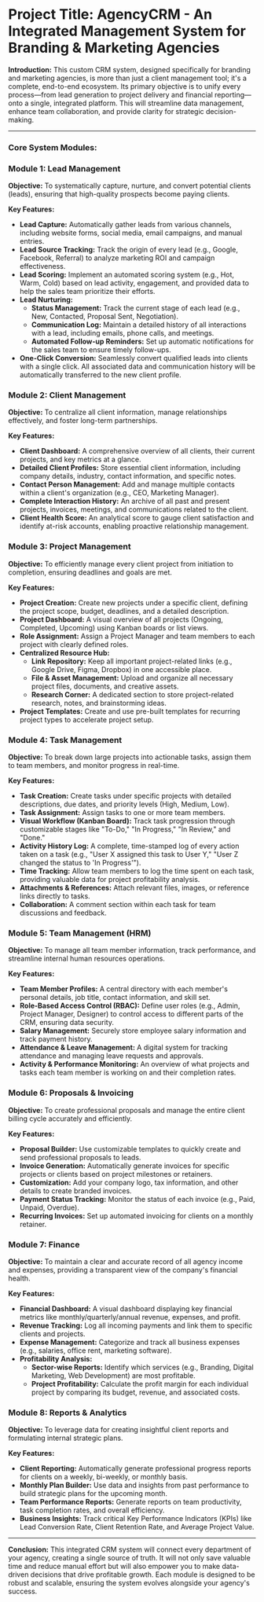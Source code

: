 # **Project Title: AgencyCRM - An Integrated Management System for Branding & Marketing Agencies**

**Introduction:**
This custom CRM system, designed specifically for branding and marketing agencies, is more than just a client management tool; it's a complete, end-to-end ecosystem. Its primary objective is to unify every process—from lead generation to project delivery and financial reporting—onto a single, integrated platform. This will streamline data management, enhance team collaboration, and provide clarity for strategic decision-making.

---

### **Core System Modules:**

### **Module 1: Lead Management**

**Objective:** To systematically capture, nurture, and convert potential clients (leads), ensuring that high-quality prospects become paying clients.

**Key Features:**

- **Lead Capture:** Automatically gather leads from various channels, including website forms, social media, email campaigns, and manual entries.
- **Lead Source Tracking:** Track the origin of every lead (e.g., Google, Facebook, Referral) to analyze marketing ROI and campaign effectiveness.
- **Lead Scoring:** Implement an automated scoring system (e.g., Hot, Warm, Cold) based on lead activity, engagement, and provided data to help the sales team prioritize their efforts.
- **Lead Nurturing:**
    - **Status Management:** Track the current stage of each lead (e.g., New, Contacted, Proposal Sent, Negotiation).
    - **Communication Log:** Maintain a detailed history of all interactions with a lead, including emails, phone calls, and meetings.
    - **Automated Follow-up Reminders:** Set up automatic notifications for the sales team to ensure timely follow-ups.
- **One-Click Conversion:** Seamlessly convert qualified leads into clients with a single click. All associated data and communication history will be automatically transferred to the new client profile.

### **Module 2: Client Management**

**Objective:** To centralize all client information, manage relationships effectively, and foster long-term partnerships.

**Key Features:**

- **Client Dashboard:** A comprehensive overview of all clients, their current projects, and key metrics at a glance.
- **Detailed Client Profiles:** Store essential client information, including company details, industry, contact information, and specific notes.
- **Contact Person Management:** Add and manage multiple contacts within a client's organization (e.g., CEO, Marketing Manager).
- **Complete Interaction History:** An archive of all past and present projects, invoices, meetings, and communications related to the client.
- **Client Health Score:** An analytical score to gauge client satisfaction and identify at-risk accounts, enabling proactive relationship management.

### **Module 3: Project Management**

**Objective:** To efficiently manage every client project from initiation to completion, ensuring deadlines and goals are met.

**Key Features:**

- **Project Creation:** Create new projects under a specific client, defining the project scope, budget, deadlines, and a detailed description.
- **Project Dashboard:** A visual overview of all projects (Ongoing, Completed, Upcoming) using Kanban boards or list views.
- **Role Assignment:** Assign a Project Manager and team members to each project with clearly defined roles.
- **Centralized Resource Hub:**
    - **Link Repository:** Keep all important project-related links (e.g., Google Drive, Figma, Dropbox) in one accessible place.
    - **File & Asset Management:** Upload and organize all necessary project files, documents, and creative assets.
    - **Research Corner:** A dedicated section to store project-related research, notes, and brainstorming ideas.
- **Project Templates:** Create and use pre-built templates for recurring project types to accelerate project setup.

### **Module 4: Task Management**

**Objective:** To break down large projects into actionable tasks, assign them to team members, and monitor progress in real-time.

**Key Features:**

- **Task Creation:** Create tasks under specific projects with detailed descriptions, due dates, and priority levels (High, Medium, Low).
- **Task Assignment:** Assign tasks to one or more team members.
- **Visual Workflow (Kanban Board):** Track task progression through customizable stages like "To-Do," "In Progress," "In Review," and "Done."
- **Activity History Log:** A complete, time-stamped log of every action taken on a task (e.g., "User X assigned this task to User Y," "User Z changed the status to 'In Progress'").
- **Time Tracking:** Allow team members to log the time spent on each task, providing valuable data for project profitability analysis.
- **Attachments & References:** Attach relevant files, images, or reference links directly to tasks.
- **Collaboration:** A comment section within each task for team discussions and feedback.

### **Module 5: Team Management (HRM)**

**Objective:** To manage all team member information, track performance, and streamline internal human resources operations.

**Key Features:**

- **Team Member Profiles:** A central directory with each member's personal details, job title, contact information, and skill set.
- **Role-Based Access Control (RBAC):** Define user roles (e.g., Admin, Project Manager, Designer) to control access to different parts of the CRM, ensuring data security.
- **Salary Management:** Securely store employee salary information and track payment history.
- **Attendance & Leave Management:** A digital system for tracking attendance and managing leave requests and approvals.
- **Activity & Performance Monitoring:** An overview of what projects and tasks each team member is working on and their completion rates.

### **Module 6: Proposals & Invoicing**

**Objective:** To create professional proposals and manage the entire client billing cycle accurately and efficiently.

**Key Features:**

- **Proposal Builder:** Use customizable templates to quickly create and send professional proposals to leads.
- **Invoice Generation:** Automatically generate invoices for specific projects or clients based on project milestones or retainers.
- **Customization:** Add your company logo, tax information, and other details to create branded invoices.
- **Payment Status Tracking:** Monitor the status of each invoice (e.g., Paid, Unpaid, Overdue).
- **Recurring Invoices:** Set up automated invoicing for clients on a monthly retainer.

### **Module 7: Finance**

**Objective:** To maintain a clear and accurate record of all agency income and expenses, providing a transparent view of the company's financial health.

**Key Features:**

- **Financial Dashboard:** A visual dashboard displaying key financial metrics like monthly/quarterly/annual revenue, expenses, and profit.
- **Revenue Tracking:** Log all incoming payments and link them to specific clients and projects.
- **Expense Management:** Categorize and track all business expenses (e.g., salaries, office rent, marketing software).
- **Profitability Analysis:**
    - **Sector-wise Reports:** Identify which services (e.g., Branding, Digital Marketing, Web Development) are most profitable.
    - **Project Profitability:** Calculate the profit margin for each individual project by comparing its budget, revenue, and associated costs.

### **Module 8: Reports & Analytics**

**Objective:** To leverage data for creating insightful client reports and formulating internal strategic plans.

**Key Features:**

- **Client Reporting:** Automatically generate professional progress reports for clients on a weekly, bi-weekly, or monthly basis.
- **Monthly Plan Builder:** Use data and insights from past performance to build strategic plans for the upcoming month.
- **Team Performance Reports:** Generate reports on team productivity, task completion rates, and overall efficiency.
- **Business Insights:** Track critical Key Performance Indicators (KPIs) like Lead Conversion Rate, Client Retention Rate, and Average Project Value.

---

**Conclusion:**
This integrated CRM system will connect every department of your agency, creating a single source of truth. It will not only save valuable time and reduce manual effort but will also empower you to make data-driven decisions that drive profitable growth. Each module is designed to be robust and scalable, ensuring the system evolves alongside your agency's success.